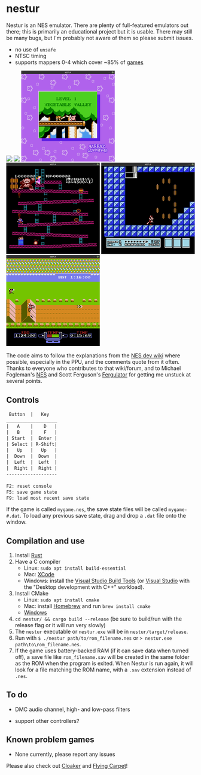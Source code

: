 # nestur

Nestur is an NES emulator. There are plenty of full-featured emulators out there; this is primarily an educational project but it is usable. There may still be many bugs, but I'm probably not aware of them so please submit issues.
- no use of `unsafe`
- NTSC timing
- supports mappers 0-4 which cover ~85% of [games](http://tuxnes.sourceforge.net/nesmapper.txt)

<img src="pics/smb.png" width=250> <img src="pics/zelda_dungeon.png" width=250> <img src="pics/kirby.png" width=250> <img src="pics/dk.png" width=250> <img src="pics/smb3.png" width=250> <img src="pics/excitebike.png" width=250>

The code aims to follow the explanations from the [NES dev wiki](https://wiki.nesdev.com/w/index.php/NES_reference_guide) where possible, especially in the PPU, and the comments quote from it often. Thanks to everyone who contributes to that wiki/forum, and to Michael Fogleman's [NES](https://github.com/fogleman/nes) and Scott Ferguson's [Fergulator](https://github.com/scottferg/Fergulator) for getting me unstuck at several points.

## Controls
```
 Button  |   Key
___________________
|   A    |    D   |
|   B    |    F   |
| Start  |  Enter |
| Select | R-Shift|
|   Up   |   Up   |
|  Down  |  Down  |
|  Left  |  Left  |
|  Right |  Right |
-------------------

F2: reset console
F5: save game state
F9: load most recent save state
```
If the game is called `mygame.nes`, the save state files will be called `mygame-#.dat`. To load any previous save state, drag and drop a `.dat` file onto the window.

## Compilation and use

1. Install [Rust](https://www.rust-lang.org/tools/install)
2. Have a C compiler
    - Linux: `sudo apt install build-essential`
    - Mac: [XCode](https://apps.apple.com/us/app/xcode/id497799835)
    - Windows: install the [Visual Studio Build Tools](https://visualstudio.microsoft.com/thank-you-downloading-visual-studio/?sku=BuildTools&rel=16) (or [Visual Studio](https://docs.microsoft.com/en-us/cpp/build/vscpp-step-0-installation?view=vs-2019) with the "Desktop development with C++" workload).
3. Install CMake
    - Linux: `sudo apt install cmake`
    - Mac: install [Homebrew](https://brew.sh/) and run `brew install cmake`
    - [Windows](https://cmake.org/download/)
4. `cd nestur/ && cargo build --release` (be sure to build/run with the release flag or it will run very slowly)
5. The `nestur` executable or `nestur.exe` will be in `nestur/target/release`.
6. Run with `$ ./nestur path/to/rom_filename.nes` or `> nestur.exe path\to\rom_filename.nes`.
7. If the game uses battery-backed RAM (if it can save data when turned off), a save file like `rom_filename.sav` will be created in the same folder as the ROM when the program is exited. When Nestur is run again, it will look for a file matching the ROM name, with a `.sav` extension instead of `.nes`.

## To do

- DMC audio channel, high- and low-pass filters

- support other controllers?

## Known problem games

- None currently, please report any issues


Please also check out [Cloaker](https://github.com/spieglt/cloaker) and [Flying Carpet](https://github.com/spieglt/flyingcarpet)!
